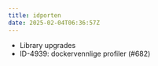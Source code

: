 ```yaml
---
title: idporten
date: 2025-02-04T06:36:57Z
---
```

- Library upgrades
- ID-4939: dockervennlige profiler (#682)

